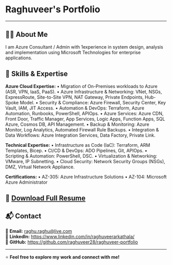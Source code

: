 # Raghuveer's Portfolio


---

## 👨‍💻 About Me  

I am Azure Consultant / Admin with 1experience in system design, analysis and implementation using Microsoft Technologies for enterprise applications. 

  ## 🚀 Skills & Expertise
**Azure Cloud Expertise:**
•	Migration of On-Premises workloads to Azure (ASR, VPN, IaaS, PaaS).
•	Azure Infrastructure & Networking: VNet, NSGs, ExpressRoute, Site-to-Site VPN, NAT Gateway, Private Endpoints, Hub-Spoke Model.
•	Security & Compliance: Azure Firewall, Security Center, Key Vault, IAM, JIT Access.
•	Automation & DevOps: Terraform, Azure Automation, Runbooks, PowerShell, APIOps.
•	Azure Services: Azure CDN, Front Door, Traffic Manager, App Services, Logic Apps, Function Apps, SQL Azure, Cosmos DB, API Management.
•	Backup & Monitoring: Azure Monitor, Log Analytics, Automated Firewall Rule Backups.
•	Integration & Data Workflows: Azure Integration Services, Data Factory, Private Link.

**Technical Expertise:**
•	Infrastructure as Code (IaC): Terraform, ARM Templates, Bicep.
•	CI/CD & DevOps: ADO Pipelines, Git, APIOps.
•	Scripting & Automation: PowerShell, DSC.
•	Virtualization & Networking: VMware, IP Subnetting.
•	Cloud Security: Network Security Groups (NSGs), DMZ, Virtual Network Appliance.

**Certifications:**
•	AZ-305: Azure Infrastructure Solutions
•	AZ-104: Microsoft Azure Administrator


📄 **[Download Full Resume](https://github.com/raghuveer28/Raghuveer_Arkathala_Resume/blob/main/Raghu.Azure.pdf)**  
---

## 📬 Contact  

📧 **Email:** raghu.raghu@live.com  
🔗 **LinkedIn:** https://www.linkedin.com/in/raghuveerarkathala/  
🐙 **GitHub:** https://github.com/raghuveer28/raghuveer-portfolio 

---

⭐ **Feel free to explore my work and connect with me!**  
